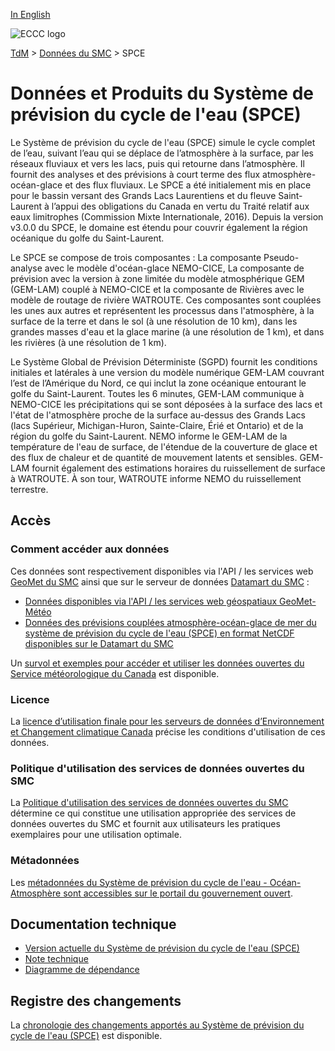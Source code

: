 [In English](readme_wcps_en.md)

![ECCC logo](../../img_eccc-logo.png)

[TdM](../../readme_fr.md) > [Données du SMC](../readme_fr.md) > SPCE

# Données et Produits du Système de prévision du cycle de l'eau (SPCE)

Le Système de prévision du cycle de l'eau (SPCE) simule le cycle complet de l’eau, suivant l’eau qui se déplace de l’atmosphère à la surface, par les réseaux fluviaux et vers les lacs, puis qui retourne dans l’atmosphère. Il fournit des analyses et des prévisions à court terme des flux atmosphère-océan-glace et des flux fluviaux. Le SPCE a été initialement mis en place pour le bassin versant des Grands Lacs Laurentiens et du fleuve Saint-Laurent à l’appui des obligations du Canada en vertu du Traité relatif aux eaux limitrophes (Commission Mixte Internationale, 2016). Depuis la version v3.0.0 du SPCE, le domaine est étendu pour couvrir également la région océanique du golfe du Saint-Laurent.

Le SPCE se compose de trois composantes : La composante Pseudo-analyse avec le modèle d'océan-glace NEMO-CICE, La composante de prévision avec la version à zone limitée du modèle atmosphérique GEM (GEM-LAM) couplé à NEMO-CICE et la composante de Rivières avec le modèle de routage de rivière WATROUTE. Ces composantes sont couplées les unes aux autres et représentent les processus dans l'atmosphère, à la surface de la terre et dans le sol (à une résolution de 10 km), dans les grandes masses d'eau et la glace marine (à une résolution de 1 km), et dans les rivières (à une résolution de 1 km).

Le Système Global de Prévision Déterministe (SGPD) fournit les conditions initiales et latérales à une version du modèle numérique GEM-LAM couvrant l’est de l’Amérique du Nord, ce qui inclut la zone océanique entourant le golfe du Saint-Laurent. Toutes les 6 minutes, GEM-LAM communique à NEMO-CICE les précipitations qui se sont déposées à la surface des lacs et l'état de l'atmosphère proche de la surface au-dessus des Grands Lacs (lacs Supérieur, Michigan-Huron, Sainte-Claire, Érié et Ontario) et de la région du golfe du Saint-Laurent. NEMO informe le GEM-LAM de la température de l'eau de surface, de l'étendue de la couverture de glace et des flux de chaleur et de quantité de mouvement latents et sensibles. GEM-LAM fournit également des estimations horaires du ruissellement de surface à WATROUTE. À son tour, WATROUTE informe NEMO du ruissellement terrestre.

## Accès

### Comment accéder aux données

Ces données sont respectivement disponibles via l'API / les services web [GeoMet du SMC](../../msc-geomet/readme_fr.md) ainsi que sur le serveur de données [Datamart du SMC](../../msc-datamart/readme_fr.md)  :

* [Données disponibles via l'API / les services web géospatiaux GeoMet-Météo](../../msc-geomet/readme_fr.md)
* [Données des prévisions couplées atmosphère-océan-glace de mer du système de prévision du cycle de l'eau (SPCE) en format NetCDF  disponibles sur le Datamart du SMC](readme_wcps-atm-ocean-datamart_fr.md)  

Un [survol et exemples pour accéder et utiliser les données ouvertes du Service météorologique du Canada](../../usage/readme_fr.md) est disponible.

### Licence

La [licence d’utilisation finale pour les serveurs de données d’Environnement et Changement climatique Canada](../../licence/readme_fr.md) précise les conditions d'utilisation de ces données.

### Politique d'utilisation des services de données ouvertes du SMC

La [Politique d'utilisation des services de données ouvertes du SMC](../../usage-policy/readme_fr.md) détermine ce qui constitue une utilisation appropriée des services de données ouvertes du SMC et fournit aux utilisateurs les pratiques exemplaires pour une utilisation optimale.

### Métadonnées

Les [métadonnées du Système de prévision du cycle de l'eau - Océan-Atmosphère sont accessibles sur le portail du gouvernement ouvert](https://open.canada.ca/data/fr/dataset/36129cbc-3997-4b8e-a8bf-5fb44492134d).

## Documentation technique

* [Version actuelle du Système de prévision du cycle de l'eau (SPCE)](https://collaboration.cmc.ec.gc.ca/cmc/CMOI/product_guide/docs/tech_specifications/tech_specifications_WCPS_f.pdf)
* [Note technique](https://collaboration.cmc.ec.gc.ca/cmc/CMOI/product_guide/docs/tech_notes/technote_wcps_f.pdf)
* [Diagramme de dépendance](https://collaboration.cmc.ec.gc.ca/cmc/cmos/public_doc/msc-data/nwep-dependency-diagrams/system_WCPS_fr.svg)

## Registre des changements 

La [chronologie des changements apportés au Système de prévision du cycle de l'eau (SPCE)](changelog_wcps_fr.md) est disponible.

